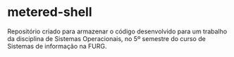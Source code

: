 # metered-shell
Repositório criado para armazenar o código desenvolvido para um trabalho da disciplina de Sistemas Operacionais, no 5º semestre do curso de Sistemas de informação na FURG.
